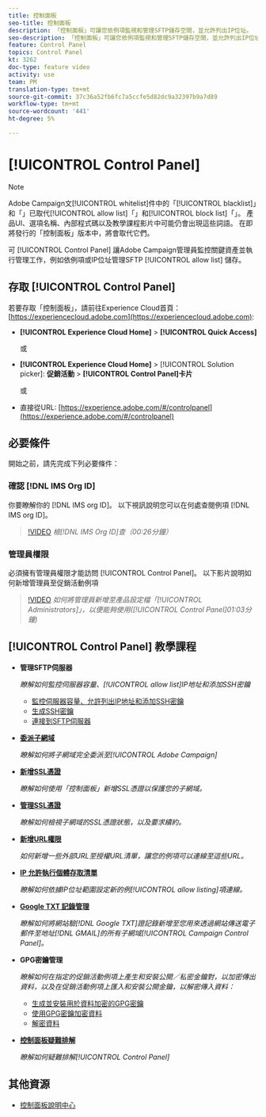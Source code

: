 ```yaml
---
title: 控制面板
seo-title: 控制面板
description: 「控制面板」可讓您依例項監視和管理SFTP儲存空間，並允許列出IP位址。
seo-description: 「控制面板」可讓您依例項監視和管理SFTP儲存空間，並允許列出IP位址。
feature: Control Panel
topics: Control Panel
kt: 3262
doc-type: feature video
activity: use
team: PM
translation-type: tm+mt
source-git-commit: 37c36a52fb6fc7a5ccfe5d82dc9a32397b9a7d89
workflow-type: tm+mt
source-wordcount: '441'
ht-degree: 5%

---
```



# [!UICONTROL Control Panel]

>[!NOTE]
>
>Adobe Campaign文[!UICONTROL whitelist]件中的「[!UICONTROL blacklist]」和「」已取代[!UICONTROL allow list]「」和[!UICONTROL block list]「」。
>產品UI、選項名稱、內部程式碼以及教學課程影片中可能仍會出現這些詞語。 在即將發行的「控制面板」版本中，將會取代它們。

可 [!UICONTROL Control Panel] 讓Adobe Campaign管理員監控關鍵資產並執行管理工作，例如依例項或IP位址管理SFTP [!UICONTROL allow list] 儲存。

## 存取 [!UICONTROL Control Panel]

若要存取「控制面板」，請前往Experience Cloud首頁： [https://experiencecloud.adobe.com](https://experiencecloud.adobe.com):

* **[!UICONTROL Experience Cloud Home]** > **[!UICONTROL Quick Access]**

   或
* **[!UICONTROL Experience Cloud Home]**  > [!UICONTROL Solution picker]: **促銷活動** > **[!UICONTROL Control Panel]卡片&#x200B;**

   或

* 直接從URL: [https://experience.adobe.com/#/controlpanel](https://experience.adobe.com/#/controlpanel)

## 必要條件

開始之前，請先完成下列必要條件：

### 確認 [!DNL IMS Org ID]

你要瞭解你的 [!DNL IMS org ID]。 以下視訊說明您可以在何處查閱例項 [!DNL IMS org ID]。

>[!VIDEO](https://video.tv.adobe.com/v/27183?quality=12)
*檢[!DNL IMS Org ID]查（00:26分鐘）*

### 管理員權限

必須擁有管理員權限才能訪問 [!UICONTROL Control Panel]。
以下影片說明如何新增管理員至促銷活動例項

>[!VIDEO](https://video.tv.adobe.com/v/27147?quality=12)
*如何將管理員新增至產品設定檔「[!UICONTROL Administrators]」，以便能夠使用([!UICONTROL Control Panel]01:03分鐘)*

## [!UICONTROL Control Panel] 教學課程

* **管理SFTP伺服器**

   *瞭解如何監控伺服器容量、[!UICONTROL allow list]IP地址和添加SSH密鑰*

   * [監控伺服器容量、允許列出IP地址和添加SSH密鑰](/help/acc/monitoring-campaign-classic/control-panel/monitoring-server-capacity-allow-listing-adding-ssh-key.md)
   * [生成SSH密鑰](/help/acc/monitoring-campaign-classic/control-panel/generate-ssh-key.md)
   * [連接到SFTP伺服器](/help/acc/monitoring-campaign-classic/control-panel/connect-to-sftp-server.md)

* **[委派子網域](/help/acc/monitoring-campaign-classic/control-panel/subdomain-delegation.md)**

   *瞭解如何將子網域完全委派至[!UICONTROL Adobe Campaign]*

* **[新增SSL憑證](/help/acc/monitoring-campaign-classic/control-panel/adding-ssl-certificates.md)**

   *瞭解如何使用「控制面板」新增SSL憑證以保護您的子網域。*

* **[管理SSL憑證](/help/acc/monitoring-campaign-classic/control-panel/managing-ssl-certificates.md)**

   *瞭解如何檢視子網域的SSL憑證狀態，以及要求續約。*

* **[新增URL權限](/help/acc/monitoring-campaign-classic/control-panel/adding-url-permissions.md)**

   *如何新增一些外部URL至授權URL清單，讓您的例項可以連線至這些URL。*

* **[IP 允許執行個體存取清單](/help/acc/monitoring-campaign-classic/control-panel/ip-allow-listing.md)**

   *瞭解如何依據IP位址範圍設定新的例[!UICONTROL allow listing]項連線。*

* **[Google TXT 記錄管理](/help/acc/monitoring-campaign-classic/control-panel/google-txt-record-management.md)**

   *瞭解如何將網站驗[!DNL Google TXT]證記錄新增至您用來透過網站傳送電子郵件至地址[!DNL GMAIL]的所有子網域[!UICONTROL Campaign Control Panel]。*

* **GPG密鑰管理**

   *瞭解如何在指定的促銷活動例項上產生和安裝公開／私密金鑰對，以加密傳出資料，以及在促銷活動例項上匯入和安裝公開金鑰，以解密傳入資料：*

   * [生成並安裝用於資料加密的GPG密鑰](./gpg-key-management/generating-and-installing-gpg-keys-for-data-encryption.md)
   * [使用GPG密鑰加密資料](./gpg-key-management/using-a-gpg-key-to-encrypt-data.md)
   * [解密資料](./gpg-key-management/decrypting-data.md)

* **[控制面板疑難排解](/help/acc/monitoring-campaign-classic/control-panel/trouble-shooting.md)**

   *瞭解如何疑難排解[!UICONTROL Control Panel]*

## 其他資源

* [控制面板說明中心](https://docs.adobe.com/content/help/zh-Hant/control-panel/using/control-panel-home.html)
